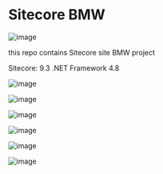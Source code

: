 # Sitecore BMW

![image](https://user-images.githubusercontent.com/68736883/140572481-42e9defb-33a8-4910-9979-7d11cb97448b.png)

this repo contains Sitecore site BMW project

Sitecore: 9.3
.NET Framework 4.8

![image](https://user-images.githubusercontent.com/68736883/140572935-257f5410-917e-488d-8be4-12550134d16d.png)

![image](https://user-images.githubusercontent.com/68736883/140572966-2b0ea8a9-11cc-4b92-adfa-5bb138496061.png)

![image](https://user-images.githubusercontent.com/68736883/140573054-a7bfe599-d476-48e3-840c-db5571da0288.png)

![image](https://user-images.githubusercontent.com/68736883/140573072-bb920868-c7d3-4671-854e-5b7aaddf8301.png)

![image](https://user-images.githubusercontent.com/68736883/140573099-20ea87fa-805b-4c09-b689-afe802c298f3.png)

![image](https://user-images.githubusercontent.com/68736883/140573119-09d06cc7-39ef-4089-9d9c-79925fe3833c.png)
